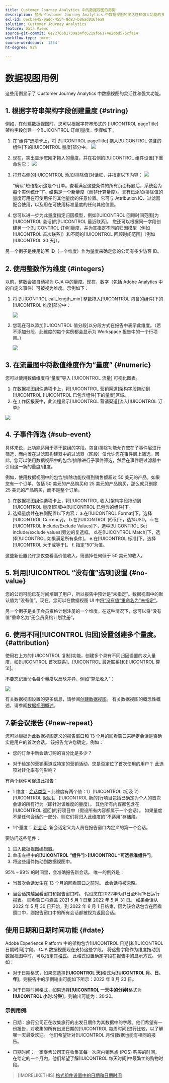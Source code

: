 ```yaml
---
title: Customer Journey Analytics 中的数据视图的用例
description: 显示 Customer Journey Analytics 中数据视图的灵活性和强大功能的多个用例
exl-id: 6ecbae45-9add-4554-8d83-b06ad016fea9
solution: Customer Journey Analytics
feature: Data Views
source-git-commit: 6e22766b1730a34fc6219f66174e2dbd575cfa14
workflow-type: tm+mt
source-wordcount: '1254'
ht-degree: 92%

---
```


# 数据视图用例

这些用例显示了 Customer Journey Analytics 中数据视图的灵活性和强大功能。

## 1. 根据字符串架构字段创建量度 {#string}

例如，在创建数据视图时，您可以根据字符串形式的 [!UICONTROL pageTitle] 架构字段创建一个[!UICONTROL 订单]量度。步骤如下：

1. 在“组件”选项卡上，将 [!UICONTROL pageTitle] 拖入[!UICONTROL 包含的组件]下的[!UICONTROL 量度]部分中。
   ![](assets/use-case1a.png)
1. 现在，突出显示您刚才拖入的量度，并在右侧的[!UICONTROL 组件设置]下重命名它：
   ![](assets/orders.png)
1. 打开右侧的[!UICONTROL 添加/排除值]对话框，并指定以下内容：
   ![](assets/orders2.png)

   “确认”短语指示这是个订单。查看满足这些条件的所有页面标题后，系统会为每个实例统计“1”。结果是一个新量度（而非计算量度）。具有已添加/排除值的量度可用在可使用任何其他量度的任意位置。它可与 Attribution IQ、过滤器配合使用，以及用在可使用标准量度的任何其他位置。
1. 您可以进一步为此量度指定归因模型，例如[!UICONTROL 回顾时间范围]为[!UICONTROL 会话]的[!UICONTROL 最近联系]。
您还可以根据同一字段创建另一个[!UICONTROL 订单]量度，并为其指定不同的归因模型（例如[!UICONTROL 首次联系]）和不同的[!UICONTROL 回顾时间范围]（例如 [!UICONTROL 30 天]）。

另一个例子是使用访客 ID（一个维度）作为量度来确定您的公司有多少访客 ID。

## 2. 使用整数作为维度 {#integers}

以前，整数会被自动视为 CJA 中的量度。现在，数字（包括 Adobe Analytics 中的自定义事件）可被视为维度。示例如下：

1. 将 [!UICONTROL call_length_min] 整数拖入[!UICONTROL 包含的组件]下的[!UICONTROL 维度]部分中：

   ![](assets/integers.png)

1. 您现在可以添加[!UICONTROL 值分段]以分段方式在报告中表示此维度。（若不添加分段，此维度的每个实例都会显示为 Workspace 报告中的一个行项目。）

   ![](assets/bucketing.png)

## 3. 在流量图中将数值维度作为“量度” {#numeric}

您可以使用数值维度将“量度”导入 [!UICONTROL  流量] 可视化图表。

1. 在数据视图[组件](https://experienceleague.adobe.com/docs/analytics-platform/using/cja-dataviews/create-dataview.html#configure-component-settings)选项卡上，将[!UICONTROL 营销渠道]架构字段拖动到[!UICONTROL [!UICONTROL 已包含组件]下的量度]区域。
2. 在工作区报表中，此流程显示[!UICONTROL 营销渠道]流入[!UICONTROL 订单]:

![](assets/flow.png)

## 4. 子事件筛选 {#sub-event}

具体来说，此功能适用于基于数组的字段。包含/排除功能允许您在子事件层进行筛选，而内置在过滤器构建器中的过滤器（区段）仅允许您在事件层上筛选。因此，您可以使用数据视图中的包含/排除进行子事件筛选，然后在事件层过滤器中引用这一新的量度/维度。

例如，使用数据视图中的包含/排除功能仅得到销售额超过 50 美元的产品。如果您有一个订单，包括 50 美元的产品购买和 25 美元的产品购买，那么就只删除 25 美元的产品购买，而不是整个订单。

1. 在数据视图[组件](https://experienceleague.adobe.com/docs/analytics-platform/using/cja-dataviews/create-dataview.html#configure-component-settings)选项卡上，将[!UICONTROL 收入]架构字段拖动到[!UICONTROL 量度]区域中[!UICONTROL 已包含的组件]下。
1. 选择量度并在右侧配置以下内容：
a.在[!UICONTROL Format]下，选择[!UICONTROL Currency]。
b.在[!UICONTROL 货币]下，选择USD。
c.在[!UICONTROL Include/Exclude Values]下，选中[!UICONTROL Set include/exclude values]旁边的复选框。
d.在[!UICONTROL Match]下，选择[!UICONTROL 如果满足所有条件]。
e.在[!UICONTROL 标准]下，选择[!UICONTROL 大于或等于]。
f. 指定“50”为值。

这些新设置允许您仅查看高价值收入，筛选掉任何低于 50 美元的收入。

## 5. 利用[!UICONTROL “没有值”选项]设置 {#no-value}

您的公司可能已花时间培训了用户，所以报告中预计是“未指定”。数据视图中的默认值为“没有值”。现在，您可以在数据视图 UI 中[将“没有值”重命名为“未指定”](https://experienceleague.adobe.com/docs/analytics-platform/using/cja-dataviews/create-dataview.html#configure-no-value-options-settings)。

另一个例子是关于会员资格计划注册的一个维度。在这种情况下，您可以将“没有值”重命名为“无会员资格计划注册”。

## 6. 使用不同[!UICONTROL 归因]设置创建多个量度。 {#attribution}

使用右上方的[!UICONTROL 复制]功能，创建多个具有不同归因设置的收入量度，如[!UICONTROL 首次联系]、[!UICONTROL 最近联系]和[!UICONTROL 算法]。

不要忘记重命名每个量度以反映差异，例如“算法收入”：

![](assets/algo-revenue.png)

有关数据视图设置的更多信息，请参阅[创建数据视图](/help/data-views/create-dataview.md)。
有关数据视图的概念性概述，请参阅[数据视图概述](/help/data-views/data-views.md)。

## 7.新会议报告 {#new-repeat}

您可以根据为此数据视图定义的报告窗口和 13 个月的回看窗口来确定会话是否确实是用户的首次会话。 该报告允许您确定，例如：

* 您的订单中新会话订购的百分比是多少？

* 对于给定的营销渠道或特定的营销活动，您是否定位了首次使用的用户？ 此选项对转化率有何影响？

有两个组件可促进此报告：

* 1 维度：[会话类型](https://experienceleague.adobe.com/docs/analytics-platform/using/cja-dataviews/component-reference.html?lang=zh-Hans#optional) – 此维度有两个值：1）[!UICONTROL 新]及 2）[!UICONTROL 返回]。 [!UICONTROL 新的]行项目包括已确定为个人的首次会话的所有行为（即针对该维度的量度）。 其他所有内容都包含在[!UICONTROL 返回]的行项目中（假设所有内容都属于一个会话）。 如果量度不是任何会话的一部分，则它们将归入此维度的“不适用”存储段。

* 1个量度： [新会话](https://experienceleague.adobe.com/docs/analytics-platform/using/cja-dataviews/component-reference.html?lang=en#optional). 新会话定义为人员在报告窗口内定义的第一个会话。

要访问这些组件：

1. 进入数据视图编辑器。
1. 单击左栏中的&#x200B;**[!UICONTROL “组件”]**>**[!UICONTROL “可选标准组件”]**。
1. 将这些组件拖动到数据视图中。

95% – 99% 的时间里，会准确报告新会话。 唯一的例外是：

* 当首次会话发生在 13 个月的回看窗口之前时。 此会话将被忽略。

* 当会话跨越回看窗口和报告窗口时。 假设您在2022年6月1日至6月15日运行报表。 回看窗口将涵盖 2021 5 月 1 日至 2022 年 5 月 31 日。 如果会话从 2022 年 5 月 30 日开始，到 2022 年 6 月 1 日结束，因为该会话包含在回看窗口中，则报告窗口中的所有会话都被视为返回会话。

## 使用日期和日期时间功能 {#date}

Adobe Experience Platform 中的架构包含[!UICONTROL 日期]和[!UICONTROL 日期时间]字段。 CJA 数据视图现在支持这些字段。 将这些字段作为维度拖动到数据视图中时，可以指定其[格式](/help/data-views/component-settings/format.md)。 此格式设置确定字段在报告中的显示方式。 例如：

* 对于日期格式，如果您选择&#x200B;**[!UICONTROL 天]**&#x200B;格式为&#x200B;**[!UICONTROL 月、日、年]**，则报告中的示例输出可能如下所示：2022 年 8 月 23 日。

* 对于日期时间格式，如果选择&#x200B;**[!UICONTROL 一天中的分钟]**&#x200B;格式为&#x200B;**[!UICONTROL 小时:分钟]**，则输出可能为：20:20。

### 示例用例:

* 日期：旅行公司正在收集旅行的出发日期作为其数据中的字段。他们希望有一份报告，对收集的所有出发日期的[!UICONTROL 每周时间]进行比较，以了解哪一天最受欢迎。 他们希望针对[!UICONTROL 月份]数据也能有相同的报告。

* 日期时间：一家零售公司正在收集其每一次店内销售点 (POS) 购买的时间。 在给定的一个月内，他们希望了解[!UICONTROL 每天时间]中最繁忙的购物时段。

>[!MORELIKETHIS]
>[格式组件设置中的日期和日期时间](/help/data-views/component-settings/format.md)


